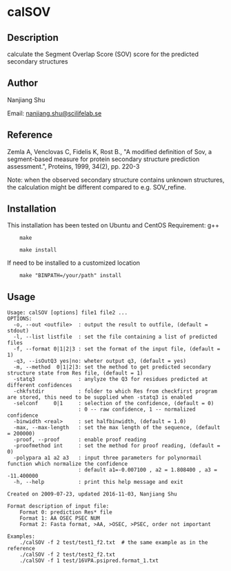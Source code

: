 # calSOV

## Description
calculate the Segment Overlap Score (SOV) score for the predicted secondary
structures

## Author
Nanjiang Shu

Email: nanjiang.shu@scilifelab.se

## Reference

Zemla A, Venclovas C, Fidelis K, Rost B., "A modified definition of Sov, a
segment-based measure for protein secondary structure prediction assessment.",
Proteins, 1999, 34(2), pp. 220-3

Note: when the observed secondary structure contains unknown structures, the
calculation might be different compared to e.g. SOV\_refine.

## Installation
This installation has been tested on Ubuntu and CentOS
Requirement: g++

		make

		make install

If need to be installed to a customized location

		make "BINPATH=/your/path" install

## Usage

```
Usage: calSOV [options] file1 file2 ...
OPTIONS:
  -o, --out <outfile>  : output the result to outfile, (default = stdout)
  -l, --list listfile  : set the file containing a list of predicted files
  -f, --format 0|1|2|3 : set the format of the input file, (default = 1)
  -q3, --isOutQ3 yes|no: wheter output q3, (default = yes)
  -m, --method  0|1|2|3: set the method to get predicted secondary structure state from Res file, (default = 1)
  -statq3              : anylyze the Q3 for residues predicted at different confidences 
  -chkfstdir           : folder to which Res from checkfirst program are stored, this need to be supplied when -statq3 is enabled 
  -selconf     0|1     : selection of the confidence, (default = 0) 
                       : 0 -- raw confidence, 1 -- normalized confidence 
  -binwidth <real>     : set halfbinwidth, (default = 1.0) 
  -max, --max-length   : set the max length of the sequence, (default = 200000)
  -proof, --proof      : enable proof reading
  -proofmethod int     : set the method for proof reading, (default = 0)
  -polypara a1 a2 a3   : input three parameters for polynormail function which normalize the confidence
                       : default a1=-0.007100 , a2 = 1.808400 , a3 = -11.400000 
  -h, --help           : print this help message and exit

Created on 2009-07-23, updated 2016-11-03, Nanjiang Shu

Format description of input file:
    Format 0: prediction Res* file
    Format 1: AA OSEC PSEC NUM
    Format 2: Fasta format, >AA, >OSEC, >PSEC, order not important

Examples:
    ./calSOV -f 2 test/test1_f2.txt  # the same example as in the reference
    ./calSOV -f 2 test/test2_f2.txt
    ./calSOV -f 1 test/16VPA.psipred.format_1.txt
```
